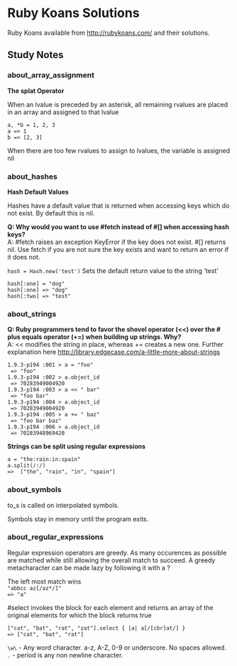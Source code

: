 # Ruby Koans Solutions

Ruby Koans available from http://rubykoans.com/ and their solutions.

## Study Notes

### about_array_assignment

**The splat Operator**

When an lvalue is preceded by an asterisk, all remaining rvalues are placed in an array and assigned to that lvalue

`a, *b = 1, 2, 3`  
`a => 1`   
`b => [2, 3]`

When there are too few rvalues to assign to lvalues, the variable is assigned nil

### about_hashes

**Hash Default Values**

Hashes have a default value that is returned when accessing keys which do not exist. By default this is nil.

**Q: Why would you want to use #fetch instead of #[] when accessing hash keys?**  
A: #fetch raises an exception KeyError if the key does not exist. #[] returns nil.
   Use fetch if you are not sure the key exists and want to return an error if it does not.

`hash = Hash.new('test')`
Sets the default return value to the string 'test'

`hash[:one] = "dog"`  
`hash[:one] => "dog"`  
`hash[:two] => "test"`

### about_strings

**Q: Ruby programmers tend to favor the shovel operator (<<) over the # plus equals operator (+=) when building up strings.  Why?**  
A: << modifies the string in place, whereas += creates a new one. Further explanation here http://library.edgecase.com/a-little-more-about-strings

`1.9.3-p194 :001 > a = "foo"`  
` => "foo"`  
`1.9.3-p194 :002 > a.object_id`  
` => 70283949004920`  
`1.9.3-p194 :003 > a << " bar"`  
` => "foo bar"`  
`1.9.3-p194 :004 > a.object_id`  
` => 70283949004920`  
`1.9.3-p194 :005 > a += " baz"`  
` => "foo bar baz"`  
`1.9.3-p194 :006 > a.object_id`  
` => 70283948969420`  

**Strings can be split using regular expressions**

`a = "the:rain:in:spain"`  
`a.split(/:/)`  
`=>  ["the", "rain", "in", "spain"]`

### about_symbols

to_s is called on interpolated symbols.

Symbols stay in memory until the program exits.

### about_regular_expressions

Regular expression operators are greedy. As many occurences as possible are matched while still allowing the 
overall match to succeed. A greedy metacharacter can be made lazy by following it with a ?

The left most match wins  
`"abbcc az[/az*/]"`  
`=> "a"`

#select invokes the block for each element and returns an array of the original elements for which the block
returns true

`["cat", "bat", "rat", "zat"].select { |a| a[/[cbr]at/] }`  
`=> ["cat", "bat", "rat"]`

`\w\` - Any word character. a-z, A-Z, 0-9 or underscore. No spaces allowed.
`.` - period is any non newline character.